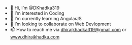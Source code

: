 - 👋 Hi, I’m @DKhadka319
- 👀 I’m interested in Coding 
- 🌱 I’m currently learning AngularJS
- 💞️ I’m looking to collaborate on Web Devlopment
- 📫 How to reach me via dhirajkhadka319@gmail.com or www.dhirajkhadka.com

<!---
DKhadka319/DKhadka319 is a ✨ special ✨ repository because its `README.md` (this file) appears on your GitHub profile.
You can click the Preview link to take a look at your changes.
--->
